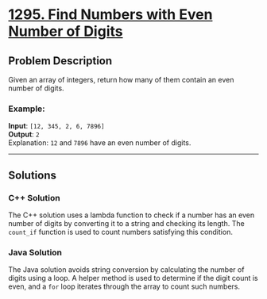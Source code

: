 # [1295. Find Numbers with Even Number of Digits](https://leetcode.com/problems/find-numbers-with-even-number-of-digits/?envType=daily-question&envId=2025-04-30)

## Problem Description
Given an array of integers, return how many of them contain an even number of digits.

### Example:
**Input**: `[12, 345, 2, 6, 7896]`  
**Output**: `2`  
Explanation: `12` and `7896` have an even number of digits.

---

## Solutions

### C++ Solution
The C++ solution uses a lambda function to check if a number has an even number of digits by converting it to a string and checking its length. The `count_if` function is used to count numbers satisfying this condition.

### Java Solution
The Java solution avoids string conversion by calculating the number of digits using a loop. A helper method is used to determine if the digit count is even, and a `for` loop iterates through the array to count such numbers.